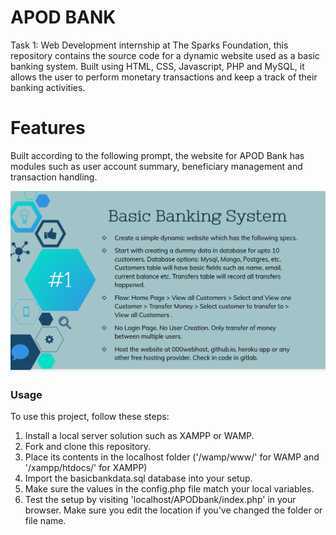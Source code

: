 # APOD BANK
Task 1:
Web Development internship at The Sparks Foundation, this repository contains the source code for a dynamic website used as a basic banking system. Built using HTML, CSS, Javascript, PHP and MySQL, it allows the user to perform monetary transactions and keep a track of their banking activities. 

# Features

Built according to the following prompt, the website for APOD Bank has modules such as user account summary, beneficiary management and transaction handling.

![](/img/readme.png)

### Usage

To use this project, follow these steps:
1. Install a local server solution such as XAMPP or WAMP.
2. Fork and clone this repository.
3. Place its contents in the localhost folder ('/wamp/www/' for WAMP and '/xampp/htdocs/' for XAMPP) 
4. Import the basicbankdata.sql database into your setup.
5. Make sure the values in the config.php file match your local variables.
6. Test the setup by visiting 'localhost/APODbank/index.php' in your browser. Make sure you edit the location if you've changed the folder or file name.
